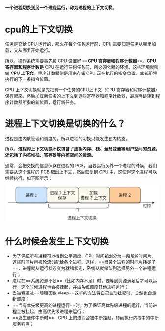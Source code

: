 **一个进程切换到另一个进程运行，称为进程的上下文切换**。

# cpu的上下文切换

任务是交给 CPU 运行的，那么在每个任务运行前，CPU 需要知道任务从哪里加载，又从哪里开始运行。

所以，操作系统需要事先帮 CPU 设置好 ==**CPU 寄存器和程序计数器**==。**CPU 寄存器和程序计数是** CPU 在运行任何任务前，所必须依赖的环境，这些环境就叫做 **CPU 上下文**。程序计数器则是用来存储 CPU 正在执行的指令位置、或者即将执行的下一条指令位置。

CPU 上下文切换就是先把前一个任务的CPU上下文（CPU 寄存器和程序计数器）保存起来，然后加载新任务的上下文到这些寄存器和程序计数器，最后再跳转到程序计数器所指的新位置，运行新任务。



# 进程上下文切换是切换的什么？

进程是由内核管理和调度的，所以进程的切换只能发生在内核态。

所以，**进程的上下文切换不仅包含了虚拟内存、栈、全局变量等用户空间的资源，还包括了内核堆栈、寄存器等内核空间的资源。**

通常，会把交换的信息保存在进程的 PCB，当要运行另外一个进程的时候，我们需要从这个进程的 PCB 取出上下文，然后恢复到 CPU 中，这使得这个进程可以继续执行，如下图所示：

![image-20240426112502077](./page/image-20240426112502077.png)

# 什么时候会发生上下文切换

- 为了保证所有进程可以得到公平调度，CPU 时间被划分为一段段的时间片，这些时间片再被轮流分配给各个进程。这样，==当某个进程的时间片耗尽了==，进程就从运行状态变为就绪状态，系统从就绪队列选择另外一个进程运行；
- 进程在==系统资源不足==（比如内存不足）时，要等到资源满足后才可以运行，这个时候进程也会被挂起，并由系统调度其他进程运行；
- 当进程通过==睡眠函数 sleep==这样的方法将自己主动挂起时，自然也会重新调度；
- ==当有优先级更高的进程运行==时，为了保证高优先级进程的运行，当前进程会被挂起，由高优先级进程来运行；
- ==发生硬件中断时==，CPU 上的进程会被中断挂起，转而执行内核中的中断服务程序；